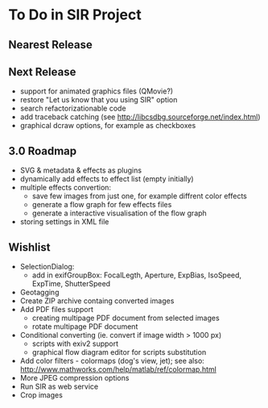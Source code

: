 # To Do in SIR Project


## Nearest Release



## Next Release

* support for animated graphics files (QMovie?)
* restore "Let us know that you using SIR" option
* search refactorizationable code
* add traceback catching (see http://libcsdbg.sourceforge.net/index.html)
* graphical dcraw options, for example as checkboxes


## 3.0 Roadmap

* SVG & metadata & effects as plugins
* dynamically add effects to effect list (empty initially)
* multiple effects convertion:
    * save few images from just one, for example diffrent color effects
    * generate a flow graph for few effects files
    * generate a interactive visualisation of the flow graph
* storing settings in XML file


## Wishlist

* SelectionDialog:
    * add in exifGroupBox: FocalLegth, Aperture, ExpBias, IsoSpeed, ExpTime, ShutterSpeed
* Geotagging
* Create ZIP archive containg converted images
* Add PDF files support
    * creating multipage PDF document from selected images
    * rotate multipage PDF document
* Conditional converting (ie. convert if image width > 1000 px)
    * scripts with exiv2 support
    * graphical flow diagram editor for scripts substitution
* Add color filters - colormaps (dog's view, jet); see also: http://www.mathworks.com/help/matlab/ref/colormap.html
* More JPEG compression options
* Run SIR as web service
* Crop images
